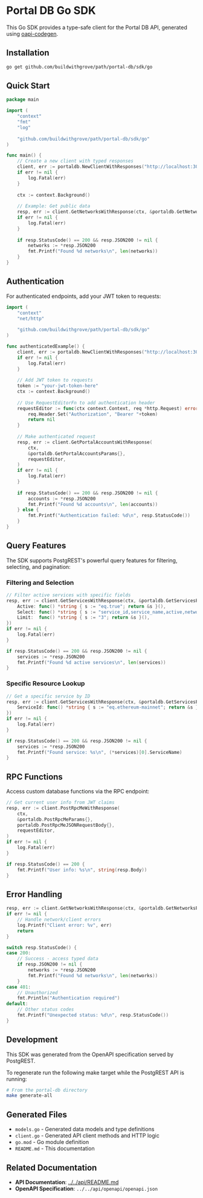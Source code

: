 # Portal DB Go SDK

This Go SDK provides a type-safe client for the Portal DB API, generated using [oapi-codegen](https://github.com/oapi-codegen/oapi-codegen).

## Installation

```bash
go get github.com/buildwithgrove/path/portal-db/sdk/go
```

## Quick Start

```go
package main

import (
    "context"
    "fmt"
    "log"
    
    "github.com/buildwithgrove/path/portal-db/sdk/go"
)

func main() {
    // Create a new client with typed responses
    client, err := portaldb.NewClientWithResponses("http://localhost:3000")
    if err != nil {
        log.Fatal(err)
    }
    
    ctx := context.Background()
    
    // Example: Get public data
    resp, err := client.GetNetworksWithResponse(ctx, &portaldb.GetNetworksParams{})
    if err != nil {
        log.Fatal(err)
    }
    
    if resp.StatusCode() == 200 && resp.JSON200 != nil {
        networks := *resp.JSON200
        fmt.Printf("Found %d networks\n", len(networks))
    }
}
```

## Authentication

For authenticated endpoints, add your JWT token to requests:

```go
import (
    "context"
    "net/http"
    
    "github.com/buildwithgrove/path/portal-db/sdk/go"
)

func authenticatedExample() {
    client, err := portaldb.NewClientWithResponses("http://localhost:3000")
    if err != nil {
        log.Fatal(err)
    }
    
    // Add JWT token to requests
    token := "your-jwt-token-here"
    ctx := context.Background()
    
    // Use RequestEditorFn to add authentication header
    requestEditor := func(ctx context.Context, req *http.Request) error {
        req.Header.Set("Authorization", "Bearer "+token)
        return nil
    }
    
    // Make authenticated request
    resp, err := client.GetPortalAccountsWithResponse(
        ctx, 
        &portaldb.GetPortalAccountsParams{}, 
        requestEditor,
    )
    if err != nil {
        log.Fatal(err)
    }
    
    if resp.StatusCode() == 200 && resp.JSON200 != nil {
        accounts := *resp.JSON200
        fmt.Printf("Found %d accounts\n", len(accounts))
    } else {
        fmt.Printf("Authentication failed: %d\n", resp.StatusCode())
    }
}
```

## Query Features

The SDK supports PostgREST's powerful query features for filtering, selecting, and pagination:

### Filtering and Selection

```go
// Filter active services with specific fields
resp, err := client.GetServicesWithResponse(ctx, &portaldb.GetServicesParams{
    Active: func() *string { s := "eq.true"; return &s }(),
    Select: func() *string { s := "service_id,service_name,active,network_id"; return &s }(),
    Limit:  func() *string { s := "3"; return &s }(),
})
if err != nil {
    log.Fatal(err)
}

if resp.StatusCode() == 200 && resp.JSON200 != nil {
    services := *resp.JSON200
    fmt.Printf("Found %d active services\n", len(services))
}
```

### Specific Resource Lookup

```go
// Get a specific service by ID
resp, err := client.GetServicesWithResponse(ctx, &portaldb.GetServicesParams{
    ServiceId: func() *string { s := "eq.ethereum-mainnet"; return &s }(),
})
if err != nil {
    log.Fatal(err)
}

if resp.StatusCode() == 200 && resp.JSON200 != nil {
    services := *resp.JSON200
    fmt.Printf("Found service: %s\n", (*services)[0].ServiceName)
}
```

## RPC Functions

Access custom database functions via the RPC endpoint:

```go
// Get current user info from JWT claims
resp, err := client.PostRpcMeWithResponse(
    ctx, 
    &portaldb.PostRpcMeParams{}, 
    portaldb.PostRpcMeJSONRequestBody{}, 
    requestEditor,
)
if err != nil {
    log.Fatal(err)
}

if resp.StatusCode() == 200 {
    fmt.Printf("User info: %s\n", string(resp.Body))
}
```

## Error Handling

```go
resp, err := client.GetNetworksWithResponse(ctx, &portaldb.GetNetworksParams{})
if err != nil {
    // Handle network/client errors
    log.Printf("Client error: %v", err)
    return
}

switch resp.StatusCode() {
case 200:
    // Success - access typed data
    if resp.JSON200 != nil {
        networks := *resp.JSON200
        fmt.Printf("Found %d networks\n", len(networks))
    }
case 401:
    // Unauthorized
    fmt.Println("Authentication required")
default:
    // Other status codes
    fmt.Printf("Unexpected status: %d\n", resp.StatusCode())
}
```

## Development

This SDK was generated from the OpenAPI specification served by PostgREST. 

To regenerate run the following make target while the PostgREST API is running:

```bash
# From the portal-db directory
make generate-all
```

## Generated Files

- `models.go` - Generated data models and type definitions
- `client.go` - Generated API client methods and HTTP logic
- `go.mod` - Go module definition
- `README.md` - This documentation

## Related Documentation

- **API Documentation**: [../../api/README.md](../../api/README.md)
- **OpenAPI Specification**: `../../api/openapi/openapi.json`
